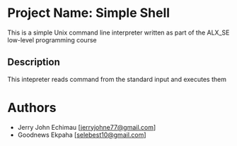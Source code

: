 # Project Name: Simple Shell
This is a simple Unix command line interpreter written as part of the ALX_SE low-level programming course

## Description
This intepreter reads command from the standard input and executes them


# Authors
- Jerry John Echimau [jerryjohne77@gmail.com]
- Goodnews Ekpaha [selebest10@gmail.com]

